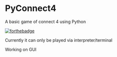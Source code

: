# PyConnect4
A basic game of connect 4 using Python

[![forthebadge](https://forthebadge.com/images/badges/made-with-python.svg)](https://forthebadge.com)

Currently it can only be played via interpreter/terminal

Working on GUI

